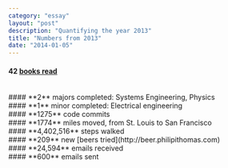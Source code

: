 ```yaml
---
category: "essay"
layout: "post"
description: "Quantifying the year 2013"
title: "Numbers from 2013"
date: "2014-01-05"
---
```


#### **42** [books read](/books-2013/)

<br>
#### **2**  majors completed: Systems Engineering, Physics

<br>
#### **1** minor completed: Electrical engineering

<br>
#### **1275** code commits

<br>
#### **1774** miles moved, from St. Louis to San Francisco 

<br>
#### **4,402,516** steps walked
<br>
#### **209** new [beers tried](http://beer.philipithomas.com)

<br>
#### **24,594** emails received

<br>
#### **600** emails sent
